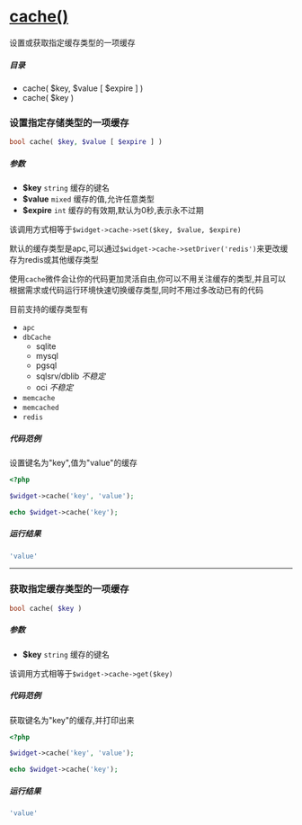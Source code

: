 [cache()](http://twinh.github.io/widget/api/cache)
==================================================

设置或获取指定缓存类型的一项缓存

##### 目录
* cache( $key, $value [ $expire ] )
* cache( $key )

### 设置指定存储类型的一项缓存
```php
bool cache( $key, $value [ $expire ] )
```

##### 参数
* **$key** `string` 缓存的键名
* **$value** `mixed` 缓存的值,允许任意类型
* **$expire** `int` 缓存的有效期,默认为0秒,表示永不过期


该调用方式相等于`$widget->cache->set($key, $value, $expire)`

默认的缓存类型是apc,可以通过`$widget->cache->setDriver('redis')`来更改缓存为redis或其他缓存类型

使用`cache`微件会让你的代码更加灵活自由,你可以不用关注缓存的类型,并且可以根据需求或代码运行环境快速切换缓存类型,同时不用过多改动已有的代码

目前支持的缓存类型有
* `apc`
* `dbCache`
    * sqlite
    * mysql
    * pgsql
    * sqlsrv/dblib *不稳定*
    * oci *不稳定*
* `memcache`
* `memcached`
* `redis`


##### 代码范例
设置键名为"key",值为"value"的缓存
```php
<?php

$widget->cache('key', 'value');

echo $widget->cache('key');
```
##### 运行结果
```php
'value'
```
- - - -

### 获取指定缓存类型的一项缓存
```php
bool cache( $key )
```

##### 参数
* **$key** `string` 缓存的键名


该调用方式相等于`$widget->cache->get($key)`


##### 代码范例
获取键名为"key"的缓存,并打印出来
```php
<?php

$widget->cache('key', 'value');

echo $widget->cache('key');
```
##### 运行结果
```php
'value'
```
